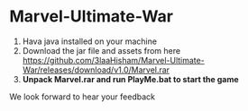 # Marvel-Ultimate-War

1. Hava java installed on your machine
2. Download the jar file and assets from here 
https://github.com/3laaHisham/Marvel-Ultimate-War/releases/download/v1.0/Marvel.rar
3. **Unpack Marvel.rar and run PlayMe.bat to start the game**

We look forward to hear your feedback




